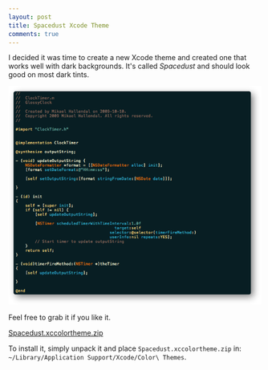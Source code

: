 ```yaml
---
layout: post
title: Spacedust Xcode Theme
comments: true
---
```


I decided it was time to create a new Xcode theme and created one that works well with dark backgrounds. It's called _Spacedust_ and should look good on most dark tints.

<img src="/images/posts/spacedust-xcode-theme.png"/>

Feel free to grab it if you like it.

<a href="/files/Spacedust.xccolortheme.zip" onClick="javascript: pageTracker._trackPageview('/files/Spacedust.xccolortheme.zip');">Spacedust.xccolortheme.zip</a>

To install it, simply unpack it and place `Spacedust.xccolortheme.zip` in: 
`~/Library/Application Support/Xcode/Color\ Themes`.
